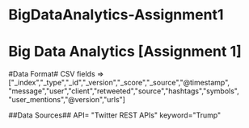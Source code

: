 # BigDataAnalytics-Assignment1
Big Data Analytics [Assignment 1]
==================================

#Data Format#
CSV
fields =>["_index","_type","_id","_version","_score","_source","@timestamp",
          "message","user","client","retweeted","source","hashtags","symbols",
          "user_mentions","@version","urls"]

##Data Sources##
API= "Twitter REST APIs"
keyword="Trump"
